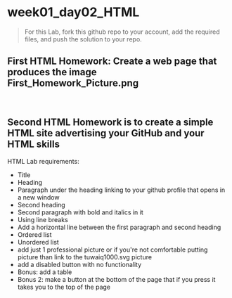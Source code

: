# week01_day02_HTML

> For this Lab, fork this github repo to your account, add the required files, and push the solution to your repo.

## **First HTML Homework: Create a web page that produces the image First_Homework_Picture.png**

<br>

## **Second HTML Homework is to create a simple HTML site advertising your GitHub and your HTML skills**
HTML Lab requirements:
- Title
- Heading
- Paragraph under the heading linking to your github profile that opens in a new window
- Second heading
- Second paragraph with bold and italics in it
- Using line breaks
- Add a horizontal line between the first paragraph and second heading
- Ordered list
- Unordered list
- add just 1 professional picture or if you're not comfortable putting picture than link to the tuwaiq1000.svg picture
- add a disabled button with no functionality
- Bonus: add a table
- Bonus 2: make a button at the bottom of the page that if you press it takes you to the top of the page
